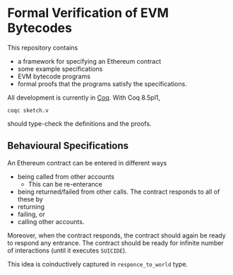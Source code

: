 # Formal Verification of EVM Bytecodes

This repository contains
* a framework for specifying an Ethereum contract
* some example specifications
* EVM bytecode programs
* formal proofs that the programs satisfy the specifications.

All development is currently in [Coq](https://coq.inria.fr/).
With Coq 8.5pl1,
```
coqc sketch.v
```
should type-check the definitions and the proofs.

## Behavioural Specifications

An Ethereum contract can be entered in different ways
* being called from other accounts
    * This can be re-enterance
* being returned/failed from other calls.
The contract responds to all of these by
* returning
* failing, or
* calling other accounts.

Moreover, when the contract responds, the contract should again be ready
to respond any entrance.  The contract should be ready for infinite number
of interactions (until it executes `SUICIDE`).

This idea is coinductively captured in `responce_to_world` type.
